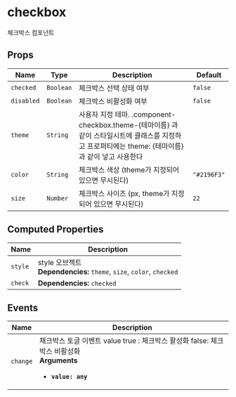 # checkbox

체크박스 컴포넌트

## Props

| Name       | Type      | Description                                                                                         | Default     |
| ---------- | --------- | --------------------------------------------------------------------------------------------------- | ----------- |
| `checked`  | `Boolean` | 체크박스 선택 상태 여부                                                                                       | `false`     |
| `disabled` | `Boolean` | 체크박스 비활성화 여부                                                                                        | `false`     |
| `theme`    | `String`  | 사용자 지정 테마. .component-checkbox.theme-{테마이름} 과 같이 스타일시트에 클래스를 지정하고 프로퍼티에는 theme: {테마이름} 과 같이 넣고 사용한다 |             |
| `color`    | `String`  | 체크박스 색상 (theme가 지정되어 있으면 무시된다)                                                                      | `"#2196F3"` |
| `size`     | `Number`  | 체크박스 사이즈 (px, theme가 지정되어 있으면 무시된다)                                                                 | `22`        |

## Computed Properties

| Name    | Description                                                         |
| ------- | ------------------------------------------------------------------- |
| `style` | style 오브젝트<br>**Dependencies:** `theme`, `size`, `color`, `checked` |
| `check` | **Dependencies:** `checked`                                         |

## Events

| Name     | Description                                                                                               |
| -------- | --------------------------------------------------------------------------------------------------------- |
| `change` | 채크박스 토글 이벤트 value true : 체크박스 활성화 false: 체크박스 비활성화<br>**Arguments**<br><ul><li>**`value: any`**</li></ul> |

